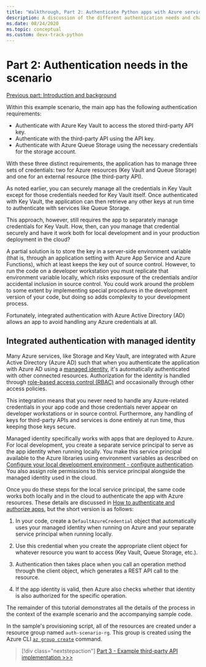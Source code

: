 ```yaml
---
title: "Walkthrough, Part 2: Authenticate Python apps with Azure services"
description: A discussion of the different authentication needs and challenges in the example scenario, and how those challenges are met with Azure integrated authentication.
ms.date: 08/24/2020
ms.topic: conceptual
ms.custom: devx-track-python
---
```


# Part 2: Authentication needs in the scenario

[Previous part: Introduction and background](walkthrough-tutorial-authentication-01.md)

Within this example scenario, the main app has the following authentication requirements:

- Authenticate with Azure Key Vault to access the stored third-party API key.
- Authenticate with the third-party API using the API key.
- Authenticate with Azure Queue Storage using the necessary credentials for the storage account.

With these three distinct requirements, the application has to manage three sets of credentials: two for Azure resources (Key Vault and Queue Storage) and one for an external resource (the third-party API).

As noted earlier, you can securely manage all the credentials in Key Vault except for those credentials needed for Key Vault itself. Once authenticated with Key Vault, the application can then retrieve any other keys at run time to authenticate with services like Queue Storage.

This approach, however, still requires the app to separately manage credentials for Key Vault. How, then, can you manage that credential securely and have it work both for local development and in your production deployment in the cloud?

A partial solution is to store the key in a server-side environment variable (that is, through an application setting with Azure App Service and Azure Functions), which at least keeps the key out of source control. However, to run the code on a developer workstation you must replicate that environment variable locally, which risks exposure of the credentials and/or accidental inclusion in source control. You could work around the problem to some extent by implementing special procedures in the development version of your code, but doing so adds complexity to your development process.

Fortunately, integrated authentication with Azure Active Directory (AD) allows an app to avoid handling any Azure credentials at all.

## Integrated authentication with managed identity

Many Azure services, like Storage and Key Vault, are integrated with Azure Active Directory (Azure AD) such that when you authenticate the application with Azure AD using a [managed identity](/azure/active-directory/managed-identities-azure-resources/overview), it's automatically authenticated with other connected resources. Authorization for the identity is handled through [role-based access control (RBAC)](/azure/role-based-access-control/role-assignments-steps) and occasionally through other access policies.

This integration means that you never need to handle any Azure-related credentials in your app code and those credentials never appear on developer workstations or in source control. Furthermore, any handling of keys for third-party APIs and services is done entirely at run time, thus keeping those keys secure.

Managed identity specifically works with apps that are deployed to Azure. For local development, you create a separate service principal to serve as the app identity when running locally. You make this service principal available to the Azure libraries using environment variables as described on [Configure your local development environment - configure authentication](configure-local-development-environment.md#configure-authentication). You also assign role permissions to this service principal alongside the managed identity used in the cloud.

Once you do these steps for the local service principal, the same code works both locally and in the cloud to authenticate the app with Azure resources. These details are discussed in [How to authenticate and authorize apps](azure-sdk-authenticate.md), but the short version is as follows:

1. In your code, create a `DefaultAzureCredential` object that automatically uses your managed identity when running on Azure and your separate service principal when running locally.

1. Use this credential when you create the appropriate client object for whatever resource you want to access (Key Vault, Queue Storage, etc.).

1. Authentication then takes place when you call an operation method through the client object, which generates a REST API call to the resource.

1. If the app identity is valid, then Azure also checks whether that identity is also authorized for the specific operation.

The remainder of this tutorial demonstrates all the details of the process in the context of the example scenario and the accompanying sample code.

In the sample's provisioning script, all of the resources are created under a resource group named `auth-scenario-rg`. This group is created using the Azure CLI [`az group create`](/cli/azure/group#az-group-create) command.

> [!div class="nextstepaction"]
> [Part 3 - Example third-party API implementation >>>](walkthrough-tutorial-authentication-03.md)
